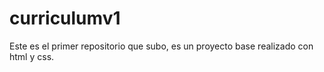 # curriculumv1
Este es el primer repositorio que subo, es un proyecto base realizado con html y css.
